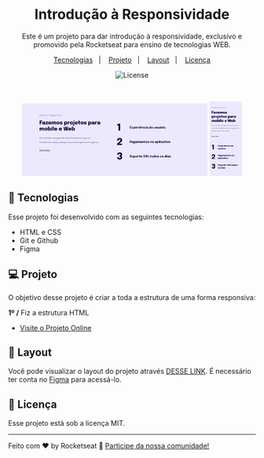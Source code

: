 
<h1 align="center">Introdução à Responsividade</h1>

<p align="center">
Este é um projeto para dar introdução à responsividade, exclusivo e promovido pela Rocketseat para ensino de tecnologias WEB. <br/>

<p align="center">
  <a href="#-tecnologias">Tecnologias</a>&nbsp;&nbsp;&nbsp;|&nbsp;&nbsp;&nbsp;
  <a href="#-projeto">Projeto</a>&nbsp;&nbsp;&nbsp;|&nbsp;&nbsp;&nbsp;
  <a href="#-layout">Layout</a>&nbsp;&nbsp;&nbsp;|&nbsp;&nbsp;&nbsp;
  <a href="#memo-licença">Licença</a>
</p>

<p align="center">
  <img alt="License" src="https://img.shields.io/static/v1?label=license&message=MIT&color=49AA26&labelColor=000000">
</p>

<br>

<p align="center">
  <img alt="projeto rocket.sect" src="Image/Desktop.png" width="75%">
  <img alt="projeto rocket.sect" src="Image/Mobile.png" width="13%">
</p>

## 🚀 Tecnologias

Esse projeto foi desenvolvido com as seguintes tecnologias:

- HTML e CSS
- Git e Github
- Figma

## 💻 Projeto

O objetivo desse projeto é criar a toda a estrutura de uma forma responsiva:

<strong>1º /</strong> Fiz a estrutura HTML <br>
<!--<strong>1º /</strong> Fiz a estrutura HTML-->

- [Visite o Projeto Online](http://SaymonRezendeX.github.io/aprendendo-responsividade)

## 🔖 Layout

Você pode visualizar o layout do projeto através [DESSE LINK](https://www.figma.com/file/zF9uXqA72fbbcN9g9fyHV9/Explorer-Stage-03-Projeto-02-(Copy)?node-id=203%3A412&mode=dev). É necessário ter conta no [Figma](https://figma.com) para acessá-lo.

## :memo: Licença

Esse projeto está sob a licença MIT.

---

Feito com ♥ by Rocketseat :wave: [Participe da nossa comunidade!](https://discord.gg/rocketseat)